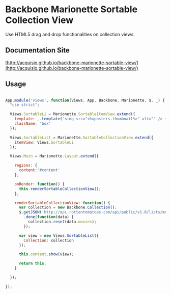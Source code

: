 Backbone Marionette Sortable Collection View
==============================================================

Use HTML5 drag and drop functionalities on collection views.


Documentation Site
------------
[http://acquisio.github.io/backbone-marionette-sortable-view/](http://acquisio.github.io/backbone-marionette-sortable-view/)

Usage
------------

```javascript

App.module('views', function(Views, App, Backbone, Marionette, $, _) {
  "use strict";

  Views.SortableLi = Marionette.SortableItemView.extend({
    template: _.template('<img src="<%=posters.thumbnail%>" alt="" /> <h3 class="inliner"><%=title%></h3>'),
    className: 'box'
  });

  Views.SortableList = Marionette.SortableCollectionView.extend({
    itemView: Views.SortableLi
  });

  Views.Main = Marionette.Layout.extend({

    regions: {
      content:'#content'
    },

    onRender: function() {
      this.renderSortableCollectionView();
    },

    renderSortableCollectionView: function() {
      var collection = new Backbone.Collection();
      $.getJSON('http://api.rottentomatoes.com/api/public/v1.0/lists/movies/box_office.json?apikey=[your-api-key]&limit=50&callback=?')
        .done(function(data) {
          collection.reset(data.movies);
        });

      var view = new Views.SortableList({
        collection: collection
      });

      this.content.show(view);

      return this;
    }

  });

});

```